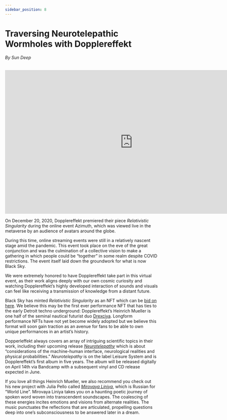 ```yaml
---
sidebar_position: 8
---
```



# Traversing Neurotelepathic Wormholes with Dopplereffekt

###### By Sun Deep

<iframe width="840" height="472.5" src="https://www.youtube-nocookie.com/embed/5cjHTHDifvk" title="YouTube video player" frameborder="0" allow="autoplay; fullscreen; picture-in-picture" allowfullscreen></iframe>

On December 20, 2020, Dopplereffekt premiered their piece _Relativistic Singularity_ during the online event Azimuth, which was viewed live in the metaverse by an audience of avatars around the globe.

During this time, online streaming events were still in a relatively nascent stage amid the pandemic. This event took place on  the eve of the great conjunction and  was the culmination of a collective vision to make a gathering in which  people could be “together” in some realm despite COVID restrictions. The event itself  laid down the groundwork for what is now Black Sky. 

We were extremely honored to have Dopplereffekt take part in this virtual event,  as their work aligns deeply with our own cosmic curiosity and watching Dopplereffekt’s highly developed interaction of sounds and visuals can feel like receiving a transmission of knowledge from a distant future. 

Black Sky has minted _Relativistic Singularity_ as an NFT which can be [bid on here](https://zora.co/collections/zora/7799). We believe this may be the first ever performance NFT that has ties to the early Detroit techno underground: Dopplereffekt’s Heinrich Mueller is one half of the seminal nautical futurist duo [Drexciya](https://en.wikipedia.org/wiki/Drexciya). Longform performance NFTs have not yet become widely adopted but we believe this format will soon gain traction as an avenue for fans to be able to own unique performances in an artist’s history.

Dopperleffekt always covers an array of intriguing scientific topics in their work, including their upcoming release _[Neurotelepathy](https://leisuresystem.bandcamp.com/album/neurotelepathy)_ which is about “considerations of the machine-human interface, neurological realities and physical probabilities.” _Neurotelepathy_ is on the label Leisure System and is Dopplereffekt’s first album in five years. The album will be released digitally on April 14th via Bandcamp with a subsequent vinyl and CD release expected in June.

If you love all things Heinrich Mueller, we also recommend you check out his new project with Julia Pello called _[Mirovaya Liniya](https://mirovayaliniya.bandcamp.com/)_, which is Russian for “World Line”. Mirovaya Liniya takes you on a haunting poetic journey of spoken word woven into transcendent soundscapes. The coalescing of these energies incites emotions and visions from alternate realities. The music punctuates the reflections that are articulated, propelling questions deep into one’s subconsciousness to be answered later in a dream. 